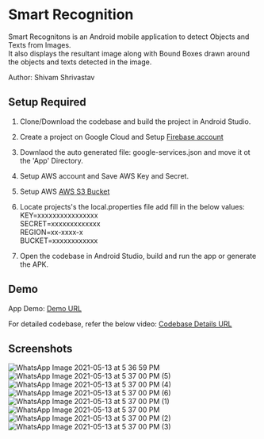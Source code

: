 # Smart Recognition
 
Smart Recognitons is an Android mobile application to detect Objects and Texts from Images.   
It also displays the resultant image along with Bound Boxes drawn around the objects and texts detected in the image.   
  
  
Author: Shivam Shrivastav  


## Setup Required
1. Clone/Download the codebase and build the project in Android Studio. 
2. Create a project on Google Cloud and Setup [Firebase account](https://firebase.google.com/docs/android/setup)
3. Downlaod the auto generated file: google-services.json and move it ot the 'App' Directory. 
4. Setup AWS account and Save AWS Key and Secret.
5. Setup AWS [AWS S3 Bucket](https://docs.aws.amazon.com/AmazonS3/latest/userguide/create-bucket-overview.html)
6. Locate projects's the local.properties file add fill in the below values:  
KEY=xxxxxxxxxxxxxxxx  
SECRET=xxxxxxxxxxxxx  
REGION=xx-xxxx-x  
BUCKET=xxxxxxxxxxxx  

7. Open the codebase in Android Studio, build and run the app or generate the APK.


## Demo
App Demo: 
[Demo URL](https://drive.google.com/file/d/1SVVTw8cHnToVUmf2YkHBOE_QU7RMWhyY/view?usp=sharing)  
  
For detailed codebase, refer the below video: 
[Codebase Details URL](https://drive.google.com/file/d/1zXURCU_UA-NOvXatULOJrHe34TJ16HcY/view?usp=sharing)  
  
## Screenshots
![WhatsApp Image 2021-05-13 at 5 36 59 PM](https://user-images.githubusercontent.com/24988178/118204022-264e2a80-b412-11eb-8399-b9dd062328ba.jpeg)
![WhatsApp Image 2021-05-13 at 5 37 00 PM (5)](https://user-images.githubusercontent.com/24988178/118204016-24846700-b412-11eb-8f96-bf174e08e6d6.jpeg)
![WhatsApp Image 2021-05-13 at 5 37 00 PM (4)](https://user-images.githubusercontent.com/24988178/118204017-24846700-b412-11eb-98d5-1e49ad1ff3b4.jpeg)
![WhatsApp Image 2021-05-13 at 5 37 00 PM (6)](https://user-images.githubusercontent.com/24988178/118204014-23533a00-b412-11eb-9d2b-47b57f25adfe.jpeg)
![WhatsApp Image 2021-05-13 at 5 37 00 PM (1)](https://user-images.githubusercontent.com/24988178/118204020-25b59400-b412-11eb-8358-021639dc747b.jpeg)
![WhatsApp Image 2021-05-13 at 5 37 00 PM](https://user-images.githubusercontent.com/24988178/118204021-25b59400-b412-11eb-9c5e-376812d00063.jpeg)
![WhatsApp Image 2021-05-13 at 5 37 00 PM (2)](https://user-images.githubusercontent.com/24988178/118204019-25b59400-b412-11eb-8afe-33b5722974a2.jpeg)
![WhatsApp Image 2021-05-13 at 5 37 00 PM (3)](https://user-images.githubusercontent.com/24988178/118204018-251cfd80-b412-11eb-8e26-ef5bab0935be.jpeg)

